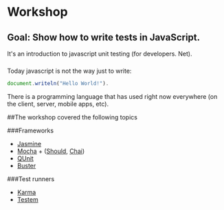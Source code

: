 # Workshop
## Goal: **Show how to write tests in JavaScript**.

It's an introduction to javascript unit testing  (for developers. Net).  

### 
Today javascript is not the way just to write:
```javascript
document.writeln("Hello World!").
```
There is a programming language that has used right now everywhere (on the client, server, mobile apps, etc).


##The workshop covered the following topics

###Frameworks
* [Jasmine](http://jasmine.github.io/)
* [Mocha](http://mochajs.org/) + ([Should](https://github.com/visionmedia/should.js/), [Chai](http://chaijs.com/))
* [QUnit](http://qunitjs.com/)
* [Buster](http://busterjs.org/)

###Test runners
* [Karma](http://karma-runner.github.io/)
* [Testem](https://github.com/airportyh/testem)

